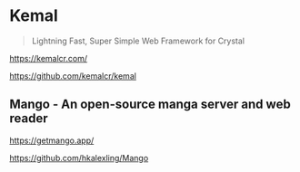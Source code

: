 # Kemal

> Lightning Fast, Super Simple Web Framework for Crystal

<https://kemalcr.com/>

<https://github.com/kemalcr/kemal>

## Mango - An open-source manga server and web reader

<https://getmango.app/>

<https://github.com/hkalexling/Mango>
